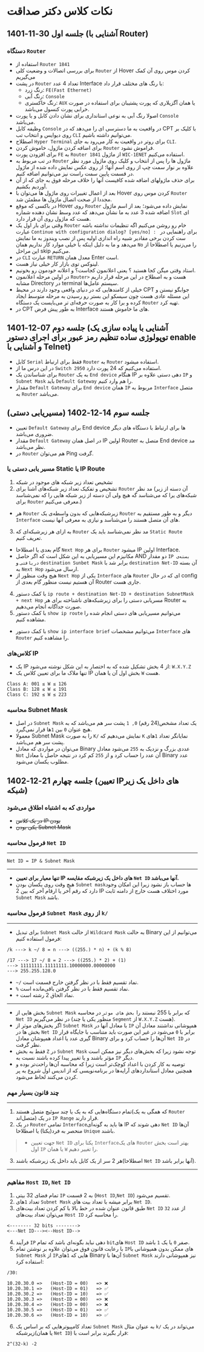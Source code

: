 # نکات کلاس دکتر صداقت

## جلسه اول 30-11-1401 (آشنایی با Router)
### دستگاه `Router`
* استفاده از `Router 1841`
* برای بررسی اتصالات و وضعیت کلی `Router` از Hover کردن موس روی آن کمک می‌گیریم
* در پشت `Router` تعداد 4 عدد Interface با رنگ های مختلف قرار داد:
    - رنگ زرد: `FE(Fast Ethernet)`
    - رنگ آبی: `Console`
    - رنگ خاکستری: `AUX` یا همان آگزیلاری که پورت پشتیبان برای استفاده در صورت خرابی پورت کنسول می‌باشد.
* اصولا رنگ آبی به نوعی استانداری برای نشان دادن کابل و یا پورت `Console` می‌باشد.
* وظیفه کابل `Console` در واقعیت به ما دسترسی ای را می‌دهد که در CPT با کلیک بر روی دیوایس و انتخاب تب `CLI` می‌توانیم داشته باشیم.
* اصطلاح `Hyper Terminal` برای روتر در واقعیت به کار می‌رود به جای `CLI`.
* برای اضافه کردن ماژول، خاموش کردن `Router` فراموش نشود.
* برای افزودن پورت `FE` به `Router 1841` از ماژول `WIC-1ENET` استفاده می‌کنیم.
* در تب مربوط به `Router` ماژول ها را پس از انتخاب و کلیک روی ماژول مورد نظر علاوه بر نوار سمت چپ از روی اسم آنها؛ از روی عکس نمایش داده شده از ماژول در قسمت پایین سمت راست نیز می‌توانیم اضافه کنیم.
* برای حذف ماژولهای اضافه شده کافیست آنها را خلاف مرحله فوق به جای که از آن آوردیم بکشیم.
* بعد از اعمال تغییرات روی ماژول ها می‌توان با Hover کردن موس روی `Router` مجددا از صحت اتصال ماژول ها مطمئن شد.
* در باکسی که موقع Hover روی `Router` نمایش داده می‌شود؛ بعد از اسم ماژول اضافه شده 3 عدد به ما نشان می‌دهد که عدد وسط نشان دهنده شماره `Slot` ای هست که ماژول روی آن قرار دارد.
* وقتی برای بار اول یک `Router` خام رو روشن می‌کنیم اگه تنظیمات نداشته باشه عبارت `Continue with configuration dialog? [yes/no] : ` برای راهنمایی در ست کردن برخی مقادیر شبیه راه اندازی اولیه پس از نصب ویندوز به ما نمایش می‌دهد و ما به دلیل اینکه با خیلی موارد کار نداریم همان `No` را می‌زنیم یا اصطلاحا از این مراحل skip می‌کنیم.
* در `CLI` عبارت `RETURN` معدل همان Enter است.
* لینوکس توی بازار کار خیلی نیاز هست.
* استاد وقتی میگن کجا هستید ؟ یعنی اعلانمون کجاست؟ و اعلانه خودمون رو بخونیم.
* در اولین مرحله اعلانمون `Router>` هست و به اصطلاح در این مرحله قرار داریم مشابه Directory در terminal سیستم عامل‌ها.
* خیلی از کامند‌هایی که در دنیای واقعی وجود دارند در محیط CPT جوابگو نیستن و این مسئله عادی هست چون سیسکو این بستر رو رسیدن به مرحله متوسط ایجاد کرده و برا کار به صورت حرفه‌ای تر می‌بایست یک دستگاه `Router` تهیه کرد.
* در CPT به طور پیش فرض Interface های ما خاموش هستند.

##  جلسه دوم 07-12-1401 (آشنایی با پیاده سازی یک توپولوژی ساده تنظیم رمز عبور برای اجرای دستور enable و آشنایی با Telnet)
* کابل `Serial` فقط برای ارتباط `Router` به `Router` استفاده میشود.
* در این درس ما از `Switch 2950` استفاده می‌کنیم که 24 پورت دارد.
* برای شناساندن یک `Router` به یک `End device` هنگام IP دهی دستی علاوه بر `IP` و `Subnet Mask` باید `Default Gateway` را هم وارد کنیم.
* مقدار `Default Gateway` برای `End device` همان `IP` مربوط به `Interface` متصل به `Router` می‌باشد. 
  

## جلسه سوم 14-12-1402 (مسیریابی دستی)
* تعیین `Default Gateway` برای End device ها برای ارتباط با دستگاه های دیگر ضروری می‌باشد.
* مقدار `Default Gateway` در اصل همان IP اولین Router متصل به End device مد نظر می‌باشد.
* در `Router` هم می‌توان Ping گرفت.

###  مسیر یابی دستی یا Static یا IP Route
1. تشخیص تعداد زیر شبکه های موجود در شبکه
2. تشخیص و تفکیک تعداد زیر شبکه‌های آشنا برای `Router` مد نظر (آن دسته از زیر شبکه‌های یرا که می‌شناسد گه هیچ ولی آن دسته از زیر شبکه هایی را که نمی‌شناسد برای `Router` معرفی می‌کنیم.)
* هر `Router` زیرشبکه‌هایی که بدون واسطه‌ی یک `Router` دیگر و به طور مستقیم به `Interface` های آن متصل هستند را می‌شناسد و نیازی به معرفی آنها نیست.
3. به ازای هر زیرشبکه‌ای که `Router` مد نظر نمی‌شناسد باید یک `Static Route` تعریف کنیم.
* گام بعدی یا اصطلاحا `Next Hop` برای هر `Router` میشود IP اولین Interface.
* مکانیزم این مسیریابی به این شکل است که اگر حاصل AND دو مقدار `IP بسته‌ی دریافتی` و `destination Sunbet Mask` برابر شد با `destination Net-ID` آن بسته به `Next Hop` ارسال می‌شود.
* هیچ وقت منظور از `Next Hop` یکی از `Interface` های `Router` ای که در حال config آن هستیم نیست منظور گام بعدی از Router جاری هست.
4. با کمک دستور `ip route + destination Net-ID + destination SubnetMask + next Hop` مسریابی دستی را برای زیرشبکه‌های ناشناخته برای هر Router به صورت جداگانه انجام می‌دهیم.
5. با کمک دستور `show ip route` می‌توانیم مسیریابی های دستی انجام شده را مشاهده کنیم.
* با کمک دستور `show ip interface brief` می‌توانیم مشخصات `Interface` های `Router` را مشاهده کنیم.

### کلاس‌های IP
* یک IP از 4 بخش تشکیل شده که به اختصار به این شکل نوشته می‌شود: `W.X.Y.Z`
* تنها ملاک ما برای تعیین کلاس یک IP بخش اول آن یا همان `W` هست.
```
Class A: 001 ≤ W ≤ 126
Class B: 128 ≤ W ≤ 191
Class C: 192 ≤ W ≤ 223 
```

### محاسبه Subnet Mask
* در اصل `Subnet Mask` یک تعداد مشخص(24 رقم) `0, 1` پشت سر هم می‌باشد که به هیچ عنوان `0` بین `1`ها قرار نمی‌گیرد.
* معمولا Subnet Mask را به صورت `K/` نمایش می‌دهیم که `K` نمایانگر تعداد `1`های پشت سر هم می‌باشد.
* می‌توان در مواردی که معادل Binary عددی بزرگ و نزدیک به `255` می‌شود معادل `Not` آن عدد را حساب کرد و از `255` کم کرد در نتیجه حاصل با معادل Binary عدد مطلوب یکسان می‌شود.


## جلسه چهارم 21-12-1402 (تعیین IPهای داخل یک زیر شبکه)
### مواردی که به اشتباه اطلاق می‌شود
+ ~~در یک کلاس IP بودن~~
+ ~~یکی بودن Subnet Mask~~

### فرمول محاسبه `Net ID` 
___
`Net ID = IP & Subnet Mask`
___


+ **تنها معیار برای تعیین IP های داخل یک زیرشبکه مقایسه `Net ID` آنها می‌باشد.**
+ هیچ وقت روی یکسان بودن `Subnet mask`ها حساب باز نشود زیرا این امکان وجود دارد که رقم آخر یا ارقام آخر که بین 2 IP مورد اختلاف هست خارج از دامنه ثابت `Subnet Mask` باشد.

### فرمول محاسبه `Subnet Mask` از روی `k/` 
---
+ برای تبدیل `Subnet Mask` از حالت `Wildcard Mask` به حالت Binary می‌توانیم از این فرمول استفاده کنیم:
```
/k ---> k ~/ 8 = n ---> ((255.) * n) + (k % 8)

/17 ---> 17 ~/ 8 = 2 ---> ((255.) * 2) + (1) 
---> 11111111.11111111.10000000.00000000
---> 255.255.128.0
```
+ `~/` نماد تقسیم فقط با در نظر گرفتن خارج قسمت است.
+ `%` نماد تقسیم فقط با در نظر گرفتن باقی‌مانده است.
+ `+` نماد الحاق 2 رشته است.
---

* بخش هایی از `Subnet Mask` که برابر با 255 نیستند را `بخش های موثر` در محاسبه `Net ID` در نظر می‌گیریم (منظور یکی یا چند `Segment` از `W.X.Y.Z` هست).
* اگر یخش‌های موثر از `Subnet Mask` با معادل آنها در `IP` همپوشانی نداشتند معادل آن بخش ها در `Net ID` برابر با `0` می‌شود در غیر این صورت باید متناسب با جایگاه قرار گیری عدد یا اعداد همپوشان معادل Binary آن‌ها را حساب کرد و برای `Net ID` در نظر گرفت.
* فقط به بخش `Z` در `Subnet Mask` توجه نشود زیرا که بخش‌های دیگر نیز ممکن است مؤثر باشند و یا تغییر پیدا کرده باشند نسبت به `IP` دیگر.
* توصیه به کار کردن با اعداد کوچک‌تر است زیرا که محاسبه آن‌ها راحت‌تر بوده و همچنین معادل استاندارد‌های آرایه‌ها در برنامه‌نویسی که از اندیس اول شروع به پر کردن می‌کنند لحاظ می‌شود.

### چند قانون بسیار مهم
---
1. تمام دستگاه‌هایی که به یک یا چند سوئیچ متصل هستند(که همگی به یک `Router` متصل‌اند) در یک `IP Range` قرار دارند.
2. در یک `Router` تمامی `Interface`ها باید به گونه‌ای IP دهی شوند که `Net ID` آن‌ها منحصر به فرد(یکتا) یا اصطلاحا `Unique` باشند.
> * جهت تعیین `Net ID` یکتا برای `Interface`های یک `Router` بهتر است بخش اول `IP` یا همان `W` را تغییر دهیم.
3. هر 2 سر از یک کابل باید داخل یک زیرشبکه باشند(اصطلاحا `Net ID` آنها برابر باشد).
---
### مفاهیم `Host ID`, `Net ID`
1. تمام فضای 32 بیتی `IP` به 2 قسمت (`Host ID`,`Net ID`) تقسیم می‌شود.
2. تعداد `1`های `Subnet Mask` برابر میشه با تعداد بیت های `Net ID`.
3. طبق قانون عنوان شده در خط بالا با کم کردن تعداد بیت‌های `Net ID` از عدد `32` می‌توان تعداد بیت‌های `Host ID` را محاسبه کرد.
```
<-------- 32 bits -------->
<---Net ID---><--Host ID-->
```
4. فرآیند `IP` دهی نباید بگونه‌ای باشد که تمام `bit`های `Host ID` صفر `0` یا یک `1` باشد.
5. با رعایت قانون فوق می‌توان علاوه بر نوشتن تمام `IP`های ممکن بدون همپوشانی با `Subnet Mask` از `IP`هایی که `1`های Binary آن‌ها با `Subnet Mask` نیز همپوشانی دارند استفاده کرد:
```
/30:

10.20.30.0 =>   (Host-ID = 00)   => ❌
10.20.30.1 =>   (Host-ID = 01)   => ✅
10.20.30.2 =>   (Host-ID = 10)   => ✅
10.20.30.3 =>   (Host-ID = 00)   => ❌
10.20.30.4 =>   (Host-ID = 00)   => ❌
10.20.30.5 =>   (Host-ID = 01)   => ✅
10.20.30.6 =>   (Host-ID = 10)   => ✅
```
6. تعداد کامپیوتر‌هایی که بر اساس یک `Subnet Mask` به عنوان مثال `k/` می‌تواند در یک زیرشبکه(یا همان `Net ID`) قرار بگیرند برابر است با:
```
2^(32-k) -2
```